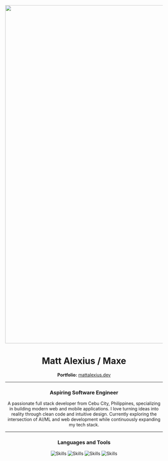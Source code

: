 <div align="center">
  <img src="https://github.com/user-attachments/assets/af6a57fc-3d03-42b2-ae66-8cc4e3f202a8" alt="Matt Alexius" width="1080"/>
  
  # Matt Alexius / Maxe
  
  **Portfolio:** <a href="https://mattalexius.dev" target="_blank">mattalexius.dev</a>
  
</div>

---

<div align="center">
  
  ### Aspiring Software Engineer
  
  A passionate full stack developer from Cebu City, Philippines, specializing in building modern web and mobile applications. I love turning ideas into reality through clean code and intuitive design. Currently exploring the intersection of AI/ML and web development while continuously expanding my tech stack.
  
</div>

---

<div align="center">
  
  ### Languages and Tools
  
  <img src="https://skillicons.dev/icons?i=c,cpp,cs,css,django&perline=5" alt="Skills" />
  <img src="https://skillicons.dev/icons?i=dotnet,figma,firebase,git,java&perline=5" alt="Skills" />
  <img src="https://skillicons.dev/icons?i=js,mysql,nodejs,python,react&perline=5" alt="Skills" />
  <img src="https://skillicons.dev/icons?i=tailwind,tensorflow,typescript,photoshop,premiere&perline=5" alt="Skills" />
  
</div>
